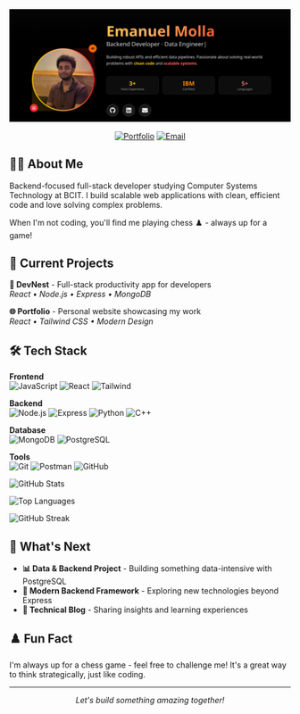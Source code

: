 <div align="center">
  <img src="portfolio-screenshot.png" alt="Portfolio Landing Page" width="1200"/>
</div>

<div align="center">
  
[![Portfolio](https://img.shields.io/badge/Portfolio-emanuelmolla.dev-blue?style=flat-square&logo=globe)](https://emanuelmolla.dev)
[![Email](https://img.shields.io/badge/Email-emanuelmolla@outlook.com-red?style=flat-square&logo=gmail)](mailto:emanuelmolla@outlook.com)

</div>

## 👨‍💻 About Me

Backend-focused full-stack developer studying Computer Systems Technology at BCIT. I build scalable web applications with clean, efficient code and love solving complex problems.

When I'm not coding, you'll find me playing chess ♟️ - always up for a game!

## 🚀 Current Projects

**🧠 DevNest** - Full-stack productivity app for developers  
*React • Node.js • Express • MongoDB*

**🌐 Portfolio** - Personal website showcasing my work  
*React • Tailwind CSS • Modern Design*

## 🛠️ Tech Stack

**Frontend**  
![JavaScript](https://img.shields.io/badge/-JavaScript-F7DF1E?style=flat-square&logo=javascript&logoColor=black)
![React](https://img.shields.io/badge/-React-61DAFB?style=flat-square&logo=react&logoColor=black)
![Tailwind](https://img.shields.io/badge/-Tailwind_CSS-38B2AC?style=flat-square&logo=tailwind-css&logoColor=white)

**Backend**  
![Node.js](https://img.shields.io/badge/-Node.js-339933?style=flat-square&logo=node.js&logoColor=white)
![Express](https://img.shields.io/badge/-Express-000000?style=flat-square&logo=express&logoColor=white)
![Python](https://img.shields.io/badge/-Python-3776AB?style=flat-square&logo=python&logoColor=white)
![C++](https://img.shields.io/badge/-C++-00599C?style=flat-square&logo=cplusplus&logoColor=white)

**Database**  
![MongoDB](https://img.shields.io/badge/-MongoDB-47A248?style=flat-square&logo=mongodb&logoColor=white)
![PostgreSQL](https://img.shields.io/badge/-PostgreSQL-336791?style=flat-square&logo=postgresql&logoColor=white)

**Tools**  
![Git](https://img.shields.io/badge/-Git-F05032?style=flat-square&logo=git&logoColor=white)
![Postman](https://img.shields.io/badge/-Postman-FF6C37?style=flat-square&logo=postman&logoColor=white)
![GitHub](https://img.shields.io/badge/-GitHub-181717?style=flat-square&logo=github&logoColor=white)

<!-- Stats (dark) -->
![GitHub Stats](https://github-readme-stats.vercel.app/api?username=Emanuel-DevX&show_icons=true&count_private=true&theme=github_dark&hide_border=true)

<!-- Top languages (dark, hide HTML) -->
![Top Languages](https://github-readme-stats.vercel.app/api/top-langs/?username=Emanuel-DevX&layout=compact&hide=html&theme=github_dark&hide_border=true)

<!-- Streaks (dark) -->
![GitHub Streak](https://streak-stats.demolab.com?user=Emanuel-DevX&theme=github-dark&hide_border=true)



## 🎯 What's Next

- **📊 Data & Backend Project** - Building something data-intensive with PostgreSQL
- **🚀 Modern Backend Framework** - Exploring new technologies beyond Express
- **📝 Technical Blog** - Sharing insights and learning experiences

## ♟️ Fun Fact

I'm always up for a chess game - feel free to challenge me! It's a great way to think strategically, just like coding.

---

<div align="center">
  <i>Let's build something amazing together!</i>
</div>
